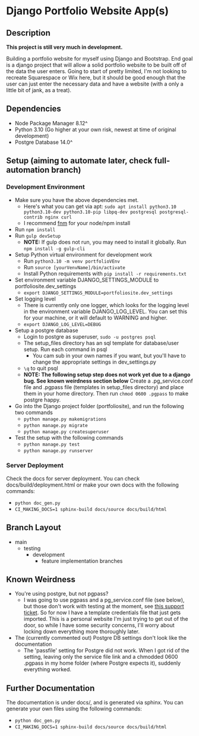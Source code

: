 # Django Portfolio Website App(s)

## Description

**This project is still very much in development.**

Building a portfolio website for myself using Django and Bootstrap. End goal is a django project that will allow a solid portfolio website to be built off of the data the user enters. Going to start of pretty limited, I'm not looking to recreate Squarespace or Wix here, but it should be good enough that the user can just enter the necessary data and have a website (with a only a little bit of jank, as a treat).

## Dependencies

- Node Package Manager 8.12^
- Python 3.10 (Go higher at your own risk, newest at time of original development)
- Postgre Database 14.0^

## Setup (aiming to automate later, check full-automation branch)

### Development Environment

- Make sure you have the above dependencies met.
  - Here's what you can get via apt: `sudo apt install python3.10 python3.10-dev python3.10-pip libpq-dev postgresql postgresql-contrib nginx curl`
  - I recommend [fnm](https://github.com/Schniz/fnm#using-a-script-macoslinux) for your node/npm install
- Run `npm install`
- Run `gulp devSetup`
  - **NOTE:** If gulp does not run, you may need to install it globally. Run `npm install -g gulp-cli`
- Setup Python virtual environment for development work
  - Run `python3.10 -m venv portfolioVEnv`
  - Run `source [yourVenvName]/bin/activate`
  - Install Python requirements with `pip install -r requirements.txt`
- Set environment variable DJANGO_SETTINGS_MODULE to portfoliosite.dev_settings
  - `export DJANGO_SETTINGS_MODULE=portfoliosite.dev_settings`
- Set logging level
  - There is currently only one logger, which looks for the logging level in the environment variable
  DJANGO_LOG_LEVEL. You can set this for your machine, or it will default to WARNING and higher.
  - `export DJANGO_LOG_LEVEL=DEBUG`
- Setup a postgre database
  - Login to postgre as superuser, `sudo -u postgres psql`
  - The setup_files directory has an sql template for database/user setup. Run each command in psql
    - You cam sub in your own names if you want, but you'll have to change the appropriate settings in dev_settings.py
  - `\q` to quit psql
  - **NOTE: The following setup step does not work yet due to a django bug. See known weirdness section below**  Create a .pg_service.conf file and .pgpass file (templates in setup_files directory) and place them in your home directory. Then run `chmod 0600 .pgpass` to make postgre happy.
- Go into the Django project folder (portfoliosite), and run the following two commands
  - `python manage.py makemigrations`
  - `python manage.py migrate`
  - `python manage.py createsuperuser`
- Test the setup with the following commands
  - `python manage.py test`
  - `python manage.py runserver`

### Server Deployment

Check the docs for server deployment. You can check docs/build/deployment.html or
make your own docs with the following commands:

- `python doc_gen.py`
- `CI_MAKING_DOCS=1 sphinx-build docs/source docs/build/html`

## Branch Layout

- main
  - testing
    - development
      - feature implementation branches

## Known Weirdness

- You're using postgre, but not pgpass?
  - I was going to use pgpass and a pg_service.conf file (see below), but those don't work with testing at the moment, see [this support ticket](https://code.djangoproject.com/ticket/33685). So for now I have a template credentials file that just gets imported. This is a personal website I'm just trying
  to get out of the door, so while I have some security concerns, I'll worry about locking down everything more thoroughly later.
- The (currently commented out) Postgre DB settings don't look like the documentation
  - The 'passfile' setting for Postgre did not work. When I got rid of the setting, leaving only the service file link and a chmodded 0600 .pgpass in my home folder (where Postgre expects it), suddenly everything worked.

## Further Documentation

The documentation is under docs/, and is generated via sphinx.
You can generate your own files using the following commands:

- `python doc_gen.py`
- `CI_MAKING_DOCS=1 sphinx-build docs/source docs/build/html`
